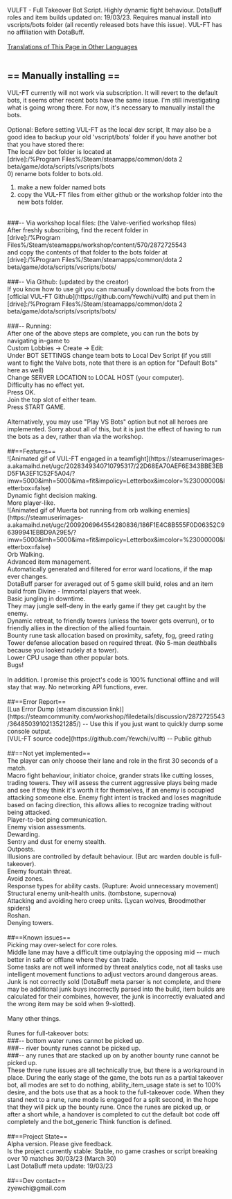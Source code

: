 VULFT - Full Takeover Bot Script. Highly dynamic fight behaviour. DotaBuff roles and item builds updated on: 19/03/23. Requires manual install into vscripts/bots folder (all recently released bots have this issue). VUL-FT has no affiliation with DotaBuff.<br/>
<br/>
[Translations of This Page in Other Languages](https://github.com/Yewchi/vulft/blob/main/TRANSLATION.md)<br/>
<br/>
## == Manually installing ==
VUL-FT currently will not work via subscription. It will revert to the default bots, it seems other recent bots have the same issue. I'm still investigating what is going wrong there. For now, it's necessary to manually install the bots.<br/>
<br/>
Optional: Before setting VUL-FT as the local dev script, It may also be a good idea to backup your old 'vscript/bots' folder if you have another bot that you have stored there:<br/>
The local dev bot folder is located at<br/>
[drive]:/%Program Files%/Steam/steamapps/common/dota 2 beta/game/dota/scripts/vscripts/bots<br/>
0) rename bots folder to bots.old.<br/>
1) make a new folder named bots<br/>
2) copy the VUL-FT files from either github or the workshop folder into the new bots folder.<br/>
<br/>
###-- Via workshop local files: (the Valve-verified workshop files)<br/>
After freshly subscribing, find the recent folder in<br/>
[drive]:/%Program Files%/Steam/steamapps/workshop/content/570/2872725543<br/>
and copy the contents of that folder to the bots folder at<br/>
[drive]:/%Program Files%/Steam/steamapps/common/dota 2 beta/game/dota/scripts/vscripts/bots/<br/>
<br/>
###-- Via Github: (updated by the creator)<br/>
If you know how to use git you can manually download the bots from the [official VUL-FT Github](https://github.com/Yewchi/vulft) and put them in<br/>
[drive]:/%Program Files%/Steam/steamapps/common/dota 2 beta/game/dota/scripts/vscripts/bots/<br/>
<br/>
###-- Running:<br/>
After one of the above steps are complete, you can run the bots by navigating in-game to<br/>
Custom Lobbies -> Create -> Edit:<br/>
Under BOT SETTINGS change team bots to Local Dev Script (if you still want to fight the Valve bots, note that there is an option for "Default Bots" here as well)<br/>
Change SERVER LOCATION to LOCAL HOST (your computer).<br/>
Difficulty has no effect yet.<br/>
Press OK.<br/>
Join the top slot of either team.<br/>
Press START GAME.<br/>
<br/>
Alternatively, you may use "Play VS Bots" option but not all heroes are implemented. Sorry about all of this, but it is just the effect of having to run the bots as a dev, rather than via the workshop.<br/>
<br/>
##==Features==<br/>
![Animated gif of VUL-FT engaged in a teamfight](https://steamuserimages-a.akamaihd.net/ugc/2028349340710795317/22D68EA70AEF6E343BBE3EBD5F1A3EF1C52F5A04/?imw=5000&imh=5000&ima=fit&impolicy=Letterbox&imcolor=%23000000&letterbox=false)<br/>
Dynamic fight decision making.<br/>
More player-like.<br/>
![Animated gif of Muerta bot running from orb walking enemies](https://steamuserimages-a.akamaihd.net/ugc/2009206964554280836/186F1E4C8B555F0D06352C96399941EBBD9A29E5/?imw=5000&imh=5000&ima=fit&impolicy=Letterbox&imcolor=%23000000&letterbox=false)<br/>
Orb Walking.<br/>
Advanced item management.<br/>
Automatically generated and filtered for error ward locations, if the map ever changes.<br/>
DotaBuff parser for averaged out of 5 game skill build, roles and an item build from Divine - Immortal players that week.<br/>
Basic jungling in downtime.<br/>
They may jungle self-deny in the early game if they get caught by the enemy.<br/>
Dynamic retreat, to friendly towers (unless the tower gets overrun), or to friendly allies in the direction of the allied fountain.<br/>
Bounty rune task allocation based on proximity, safety, fog, greed rating<br/>
Tower defense allocation based on required threat. (No 5-man deathballs because you looked rudely at a tower).<br/>
Lower CPU usage than other popular bots.<br/>
Bugs!<br/>
<br/>
In addition. I promise this project's code is 100% functional offline and will stay that way. No networking API functions, ever.<br/>
<br/>
##==Error Report==<br/>
[Lua Error Dump (steam discussion link)](https://steamcommunity.com/workshop/filedetails/discussion/2872725543/3648503910213521285/) -- Use this if you just want to quickly dump some console output.<br/>
[VUL-FT source code](https://github.com/Yewchi/vulft) -- Public github<br/>
<br/>
##==Not yet implemented==<br/>
The player can only choose their lane and role in the first 30 seconds of a match.<br/>
Macro fight behaviour, initiator choice, grander strats like cutting losses, trading towers. They will assess the current aggressive plays being made and see if they think it's worth it for themselves, if an enemy is occupied attacking someone else. Enemy fight intent is tracked and loses magnitude based on facing direction, this allows allies to recognize trading without being attacked.<br/>
Player-to-bot ping communication.<br/>
Enemy vision assessments.<br/>
Dewarding.<br/>
Sentry and dust for enemy stealth.<br/>
Outposts.<br/>
Illusions are controlled by default behaviour. (But arc warden double is full-takeover).<br/>
Enemy fountain threat.<br/>
Avoid zones.<br/>
Response types for ability casts. (Rupture: Avoid unnecessary movement)<br/>
Structural enemy unit-health units. (tombstone, supernova)<br/>
Attacking and avoiding hero creep units. (Lycan wolves, Broodmother spiders)<br/>
Roshan.<br/>
Denying towers.<br/>
<br/>
##==Known issues==<br/>
Picking may over-select for core roles.<br/>
Middle lane may have a difficult time outplaying the opposing mid -- much better in safe or offlane where they can trade.<br/>
Some tasks are not well informed by threat analytics code, not all tasks use intelligent movement functions to adjust vectors around dangerous areas.<br/>
Junk is not correctly sold (DotaBuff meta parser is not complete, and there may be additional junk buys incorrectly parsed into the build, item builds are calculated for their combines, however, the junk is incorrectly evaluated and the wrong item may be sold when 9-slotted).<br/>
<br/>
Many other things.<br/>
<br/>
Runes for full-takeover bots:<br/>
###-- bottom water runes cannot be picked up.<br/>
###-- river bounty runes cannot be picked up.<br/>
###-- any runes that are stacked up on by another bounty rune cannot be picked up.<br/>
These three rune issues are all technically true, but there is a workaround in place. During the early stage of the game, the bots run as a partial takeover bot, all modes are set to do nothing, ability_item_usage state is set to 100% desire, and the bots use that as a hook to the full-takeover code. When they stand next to a rune, rune mode is engaged for a split second, in the hope that they will pick up the bounty rune. Once the runes are picked up, or after a short while, a handover is completed to cut the default bot code off completely and the bot_generic Think function is defined.<br/>
<br/>
##==Project State==<br/>
Alpha version. Please give feedback.<br/>
Is the project currently stable: Stable, no game crashes or script breaking over 10 matches 30/03/23 (March 30)<br/>
Last DotaBuff meta update: 19/03/23<br/>
<br/>
##==Dev contact==<br/>
zyewchi@gmail.com<br/>

